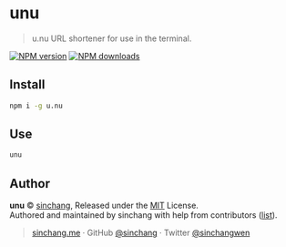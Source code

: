 # unu
> u.nu URL shortener for use in the terminal.

[![NPM version](https://img.shields.io/npm/v/u.nu.svg?style=flat)](https://npmjs.com/package/u.nu)
[![NPM downloads](https://img.shields.io/npm/dm/u.nu.svg?style=flat)](https://npmjs.com/package/u.nu)

## Install

```bash
npm i -g u.nu
```

## Use

```bash
unu
```

## Author

**unu** © [sinchang](https://github.com/sinchang), Released under the [MIT](./LICENSE) License.<br>
Authored and maintained by sinchang with help from contributors ([list](https://github.com/sinchang/unu/contributors)).

> [sinchang.me](https://sinchang.me) · GitHub [@sinchang](https://github.com/sinchang) · Twitter [@sinchangwen](https://twitter.com/sinchangwen)
